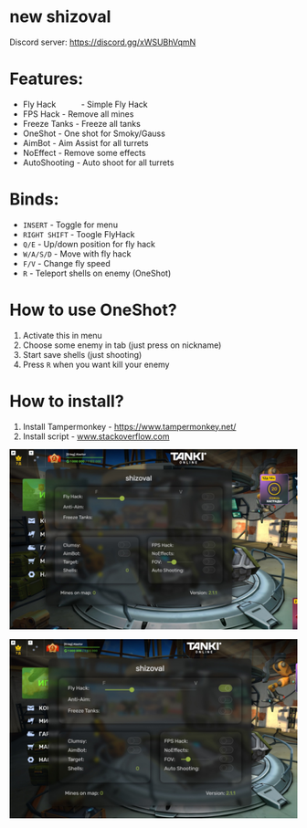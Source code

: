 # new shizoval
Discord server: https://discord.gg/xWSUBhVqmN

# Features:
 * Fly Hack      <span style="margin-left: 40px;">- Simple Fly Hack</span>
 * FPS Hack      - Remove all mines
 * Freeze Tanks  - Freeze all tanks
 * OneShot       - One shot for Smoky/Gauss
 * AimBot        - Aim Assist for all turrets
 * NoEffect      - Remove some effects
 * AutoShooting  - Auto shoot for all turrets

# Binds:
 * `INSERT`      - Toggle for menu 
 * `RIGHT SHIFT` - Toogle FlyHack
 * `Q/E`         - Up/down position for fly hack
 * `W/A/S/D`     - Move with fly hack
 * `F/V`         - Change fly speed
 * `R`           - Teleport shells on enemy (OneShot)

# How to use OneShot?
 1. Activate this in menu
 2. Choose some enemy in tab (just press on nickname)
 3. Start save shells (just shooting)
 4. Press `R` when you want kill your enemy

# How to install?
 1. Install Tampermonkey - https://www.tampermonkey.net/
 2. Install script - <a href=self.text>www.stackoverflow.com</a>


![Menu](https://github.com/tdsrse/new-shizoval/blob/main/A1T2Vkvmae4.jpg?raw=true)





![Menu](https://github.com/tdsrse/new-shizoval/blob/main/cJ71qlqfYcU.jpg?raw=true)


